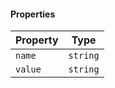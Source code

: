 #### Properties

| Property                   | Type     |
| -------------------------- | -------- |
| <a id="name"></a> `name`   | `string` |
| <a id="value"></a> `value` | `string` |
